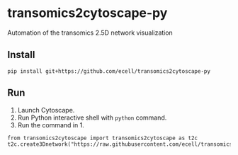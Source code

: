 # transomics2cytoscape-py
Automation of the transomics 2.5D network visualization

## Install

```
pip install git+https://github.com/ecell/transomics2cytoscape-py
```

## Run

1. Launch Cytoscape.
2. Run Python interactive shell with `python` command.
3. Run the command in 1.
```
from transomics2cytoscape import transomics2cytoscape as t2c
t2c.create3Dnetwork("https://raw.githubusercontent.com/ecell/transomics2cytoscape/master/inst/extdata/usecase1/yugi2014.tsv")
```
